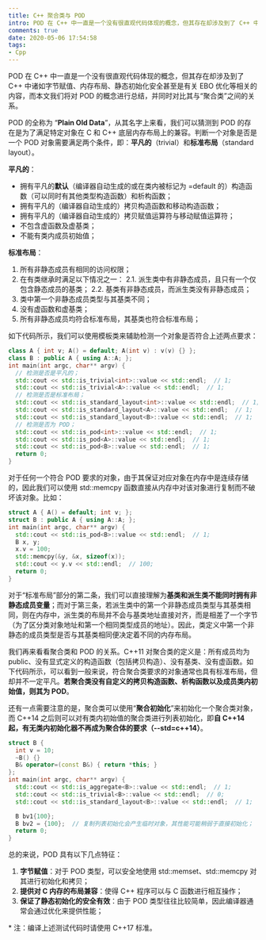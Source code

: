 ```yaml
---
title: C++ 聚合类与 POD
intro: POD 在 C++ 中一直是一个没有很直观代码体现的概念，但其存在却涉及到了 C++ 中诸如字节赋值、内存布局、静态初始化安全甚至是有关 EBO 优化等相关的内容，而本文我们将对 POD 的概念进行总结，并同时对比其与“聚合类”之间的关系。
comments: true
date: 2020-05-06 17:54:58
tags:
- Cpp
---
```


POD 在 C++ 中一直是一个没有很直观代码体现的概念，但其存在却涉及到了 C++ 中诸如字节赋值、内存布局、静态初始化安全甚至是有关 EBO 优化等相关的内容，而本文我们将对 POD 的概念进行总结，并同时对比其与“聚合类”之间的关系。

POD 的全称为 “**Plain Old Data**”，从其名字上来看，我们可以猜测到 POD 的存在是为了满足特定对象在 C 和 C++ 底层内存布局上的兼容。判断一个对象是否是一个 POD 对象需要满足两个条件，即：**平凡的**（trivial）和**标准布局**（standard layout）。

**平凡的**：
* 拥有平凡的**默认**（编译器自动生成的或在类内被标记为 =default 的）构造函数（可以同时有其他类型构造函数）和析构函数；
* 拥有平凡的（编译器自动生成的）拷贝构造函数和移动构造函数；
* 拥有平凡的（编译器自动生成的）拷贝赋值运算符与移动赋值运算符；
* 不包含虚函数及虚基类；
* 不能有类内成员初始值；

**标准布局**：
1. 所有非静态成员有相同的访问权限；
2. 在有类继承时满足以下情况之一：
  2.1. 派生类中有非静态成员，且只有一个仅包含静态成员的基类；
  2.2. 基类有非静态成员，而派生类没有非静态成员；
3. 类中第一个非静态成员类型与其基类不同；
4. 没有虚函数和虚基类；
5. 所有非静态成员均符合标准布局，其基类也符合标准布局；

如下代码所示，我们可以使用模板类来辅助检测一个对象是否符合上述两点要求：

```cpp
class A { int v; A() = default; A(int v) : v(v) {} };
class B : public A { using A::A; };
int main(int argc, char** argv) {
  // 检测是否是平凡的；
  std::cout << std::is_trivial<int>::value << std::endl;  // 1;
  std::cout << std::is_trivial<A>::value << std::endl;  // 1;
  // 检测是否是标准布局；
  std::cout << std::is_standard_layout<int>::value << std::endl;  // 1;
  std::cout << std::is_standard_layout<A>::value << std::endl;  // 1;
  std::cout << std::is_standard_layout<B>::value << std::endl;  // 1;
  // 检测是否为 POD；
  std::cout << std::is_pod<int>::value << std::endl;  // 1;
  std::cout << std::is_pod<A>::value << std::endl;  // 1;
  std::cout << std::is_pod<B>::value << std::endl;  // 1;
  return 0;
}
```

对于任何一个符合 POD 要求的对象，由于其保证对应对象在内存中是连续存储的，因此我们可以使用 std::memcpy 函数直接从内存中对该对象进行复制而不破坏该对象。比如：

```cpp
struct A { A() = default; int v; };
struct B : public A { using A::A; };
int main(int argc, char** argv) {
  std::cout << std::is_pod<B>::value << std::endl;  // 1;
  B x, y;
  x.v = 100;
  std::memcpy(&y, &x, sizeof(x));
  std::cout << y.v << std::endl;  // 100;
  return 0;
}
```

对于“标准布局”部分的第二条，我们可以直接理解为**基类和派生类不能同时拥有非静态成员变量**；而对于第三条，若派生类中的第一个非静态成员类型与其基类相同，则在内存中，派生类的布局并不会与基类地址直接对齐，而是相差了一个字节（为了区分类对象地址和第一个相同类型成员的地址）。因此，类定义中第一个非静态的成员类型是否与其基类相同便决定着不同的内存布局。

我们再来看看聚合类和 POD 的关系。C++11 对聚合类的定义是：所有成员均为 public、没有显式定义的构造函数（包括拷贝构造）、没有基类、没有虚函数。如下代码所示，可以看到一般来说，符合聚合类要求的对象通常也具有标准布局，但却并不一定平凡。**若聚合类没有自定义的拷贝构造函数、析构函数以及成员类内初始值，则其为 POD**。

还有一点需要注意的是，聚合类可以使用“**聚合初始化**”来初始化一个聚合类对象，而 C++14 之后则可以对有类内初始值的聚合类进行列表初始化，即**自 C++14 起，有无类内初始化器不再成为聚合体的要求（--std=c++14）**。

```cpp
struct B {
  int v = 10;
  ~B() {}
  B& operator=(const B&) { return *this; }
};
int main(int argc, char** argv) {
  std::cout << std::is_aggregate<B>::value << std::endl;  // 1;
  std::cout << std::is_trivial<B>::value << std::endl;  // 0;
  std::cout << std::is_standard_layout<B>::value << std::endl;  // 1;

  B bv1{100};
  B bv2 = {100};  // 复制列表初始化会产生临时对象，其性能可能稍弱于直接初始化；
  return 0;
}
```

总的来说，POD 具有以下几点特征：
1. **字节赋值**：对于 POD 类型，可以安全地使用 std::memset、std::memcpy 对其进行初始化和拷贝；
2. **提供对 C 内存的布局兼容**：使得 C++ 程序可以与 C 函数进行相互操作；
3. **保证了静态初始化的安全有效**：由于 POD 类型往往比较简单，因此编译器通常会通过优化来提供性能；

\* 注：编译上述测试代码时请使用 C++17 标准。
